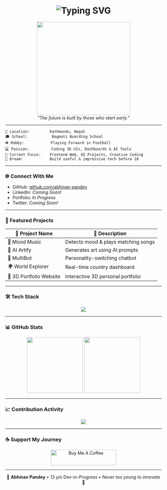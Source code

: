 <h1 align="center">
  <img src="https://readme-typing-svg.demolab.com?font=Fira+Code&duration=3000&pause=1000&color=7AF7D5&center=true&vCenter=true&width=435&lines=$+whoami;Abhinav+Pandey;Student+%7C+Web+Developer;13+y%2Fo+from+Nepal;Learning+to+build+cool+stuff" alt="Typing SVG" />
</h1>

<div align="center">
  <img src="https://media.tenor.com/p0G_bmA2Q0IAAAAC/coding.gif" width="300px" />
  <br>
  <i>"The future is built by those who start early."</i>
</div>

---

```shell
📍 Location:         Kathmandu, Nepal
🎓 School:           Bagmati Boarding School
⚽ Hobby:            Playing Forward in Football
💻 Passion:          Coding 3D UIs, Dashboards & AI Tools
🧠 Current Focus:    Frontend Web, AI Projects, Creative Coding
🎯 Dream:            Build useful & impressive tech before 18
```

---

### 🌐 Connect With Me

* GitHub: [github.com/abhinav-pandey](https://github.com/abhinav-pandey)
* LinkedIn: *Coming Soon!*
* Portfolio: *In Progress*
* Twitter: *Coming Soon!*

---

### 🧠 Featured Projects

| 🚀 Project Name         | 📌 Description                      |
| ----------------------- | ----------------------------------- |
| 🎿 Mood Music           | Detects mood & plays matching songs |
| 🎨 AI Artify            | Generates art using AI prompts      |
| 🤖 MultiBot             | Personality-switching chatbot       |
| 🌍 World Explorer       | Real-time country dashboard         |
| 💼 3D Portfolio Website | Interactive 3D personal portfolio   |

---

### 🛠️ Tech Stack

<p align="center">
  <img src="https://skillicons.dev/icons?i=html,css,js,react,nodejs,python,mongodb,git,linux,firebase,nginx&theme=dark" />
</p>

---

### 📊 GitHub Stats

<p align="center">
  <img height="180em" src="https://github-readme-stats.vercel.app/api?username=abhinav-pandey&show_icons=true&theme=tokyonight&hide_border=true" />
  <img height="180em" src="https://github-readme-stats.vercel.app/api/top-langs/?username=abhinav-pandey&layout=compact&theme=tokyonight&hide_border=true" />
</p>

---

### 📈 Contribution Activity

<p align="center">
  <img src="https://github-readme-activity-graph.cyclic.app/graph?username=abhinav-pandey&bg_color=0d1117&color=7af7d5&line=00f7ff&point=ffffff&hide_border=true" />
</p>

---

### ☕ Support My Journey

<p align="center">
  <a href="https://www.buymeacoffee.com/abhinavpandey">
    <img src="https://cdn.buymeacoffee.com/buttons/v2/default-yellow.png" width="210" height="50" alt="Buy Me A Coffee" />
  </a>
</p>

---

<p align="center">
  🧠 <b>Abhinav Pandey</b> • 13 y/o Dev-in-Progress • <i>Never too young to innovate</i> 🚀  
</p>
